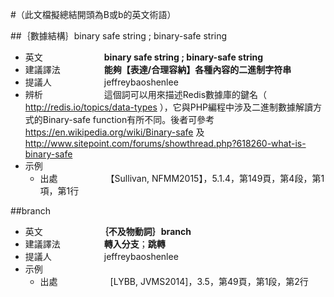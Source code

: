 #（此文檔擬總結開頭為B或b的英文術語）

##｛數據結構｝binary safe string ; binary-safe string

* 英文　　　　　　　**binary safe string ; binary-safe string**
* 建議譯法　　　　　**能夠【表達/合理容納】各種內容的二進制字符串**
* 提議人　　　　　　jeffreybaoshenlee
* 辨析　　　　　　　這個詞可以用來描述Redis數據庫的鍵名（ http://redis.io/topics/data-types ），它與PHP編程中涉及二進制數據解讀方式的Binary-safe function有所不同。後者可參考 https://en.wikipedia.org/wiki/Binary-safe 及 http://www.sitepoint.com/forums/showthread.php?618260-what-is-binary-safe
* 示例
  * 出處　　　　　　【Sullivan, NFMM2015】，5.1.4，第149頁，第4段，第1項，第1行

##branch

* 英文　　　　　　　**｛不及物動詞｝branch**
* 建議譯法　　　　　**轉入分支**；**跳轉**
* 提議人　　　　　　jeffreybaoshenlee
* 示例
  * 出處　　　　　　[LYBB, JVMS2014]，3.5，第49頁，第1段，第2行

